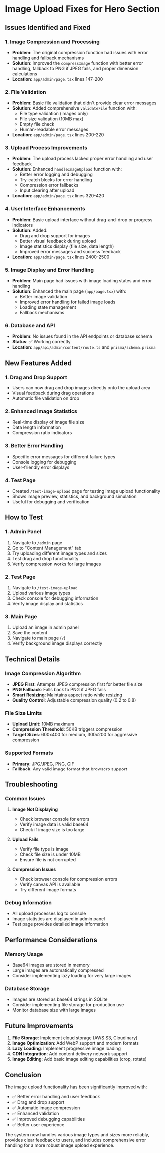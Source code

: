 # Image Upload Fixes for Hero Section

## Issues Identified and Fixed

### 1. **Image Compression and Processing**
- **Problem**: The original compression function had issues with error handling and fallback mechanisms
- **Solution**: Improved the `compressImage` function with better error handling, fallback to PNG if JPEG fails, and proper dimension calculations
- **Location**: `app/admin/page.tsx` lines 147-200

### 2. **File Validation**
- **Problem**: Basic file validation that didn't provide clear error messages
- **Solution**: Added comprehensive `validateFile` function with:
  - File type validation (images only)
  - File size validation (10MB max)
  - Empty file check
  - Human-readable error messages
- **Location**: `app/admin/page.tsx` lines 200-220

### 3. **Upload Process Improvements**
- **Problem**: The upload process lacked proper error handling and user feedback
- **Solution**: Enhanced `handleImageUpload` function with:
  - Better error logging and debugging
  - Try-catch blocks for error handling
  - Compression error fallbacks
  - Input clearing after upload
- **Location**: `app/admin/page.tsx` lines 320-420

### 4. **User Interface Enhancements**
- **Problem**: Basic upload interface without drag-and-drop or progress indicators
- **Solution**: Added:
  - Drag and drop support for images
  - Better visual feedback during upload
  - Image statistics display (file size, data length)
  - Improved error messages and success feedback
- **Location**: `app/admin/page.tsx` lines 2400-2500

### 5. **Image Display and Error Handling**
- **Problem**: Main page had issues with image loading states and error handling
- **Solution**: Enhanced the main page (`app/page.tsx`) with:
  - Better image validation
  - Improved error handling for failed image loads
  - Loading state management
  - Fallback mechanisms

### 6. **Database and API**
- **Problem**: No issues found in the API endpoints or database schema
- **Status**: ✅ Working correctly
- **Location**: `app/api/admin/content/route.ts` and `prisma/schema.prisma`

## New Features Added

### 1. **Drag and Drop Support**
- Users can now drag and drop images directly onto the upload area
- Visual feedback during drag operations
- Automatic file validation on drop

### 2. **Enhanced Image Statistics**
- Real-time display of image file size
- Data length information
- Compression ratio indicators

### 3. **Better Error Handling**
- Specific error messages for different failure types
- Console logging for debugging
- User-friendly error displays

### 4. **Test Page**
- Created `/test-image-upload` page for testing image upload functionality
- Shows image preview, statistics, and background simulation
- Useful for debugging and verification

## How to Test

### 1. **Admin Panel**
1. Navigate to `/admin` page
2. Go to "Content Management" tab
3. Try uploading different image types and sizes
4. Test drag and drop functionality
5. Verify compression works for large images

### 2. **Test Page**
1. Navigate to `/test-image-upload`
2. Upload various image types
3. Check console for debugging information
4. Verify image display and statistics

### 3. **Main Page**
1. Upload an image in admin panel
2. Save the content
3. Navigate to main page (`/`)
4. Verify background image displays correctly

## Technical Details

### Image Compression Algorithm
- **JPEG First**: Attempts JPEG compression first for better file size
- **PNG Fallback**: Falls back to PNG if JPEG fails
- **Smart Resizing**: Maintains aspect ratio while resizing
- **Quality Control**: Adjustable compression quality (0.2 to 0.8)

### File Size Limits
- **Upload Limit**: 10MB maximum
- **Compression Threshold**: 50KB triggers compression
- **Target Sizes**: 600x400 for medium, 300x200 for aggressive compression

### Supported Formats
- **Primary**: JPG/JPEG, PNG, GIF
- **Fallback**: Any valid image format that browsers support

## Troubleshooting

### Common Issues

1. **Image Not Displaying**
   - Check browser console for errors
   - Verify image data is valid base64
   - Check if image size is too large

2. **Upload Fails**
   - Verify file type is image
   - Check file size is under 10MB
   - Ensure file is not corrupted

3. **Compression Issues**
   - Check browser console for compression errors
   - Verify canvas API is available
   - Try different image formats

### Debug Information
- All upload processes log to console
- Image statistics are displayed in admin panel
- Test page provides detailed image information

## Performance Considerations

### Memory Usage
- Base64 images are stored in memory
- Large images are automatically compressed
- Consider implementing lazy loading for very large images

### Database Storage
- Images are stored as base64 strings in SQLite
- Consider implementing file storage for production use
- Monitor database size with large images

## Future Improvements

1. **File Storage**: Implement cloud storage (AWS S3, Cloudinary)
2. **Image Optimization**: Add WebP support and modern formats
3. **Lazy Loading**: Implement progressive image loading
4. **CDN Integration**: Add content delivery network support
5. **Image Editing**: Add basic image editing capabilities (crop, rotate)

## Conclusion

The image upload functionality has been significantly improved with:
- ✅ Better error handling and user feedback
- ✅ Drag and drop support
- ✅ Automatic image compression
- ✅ Enhanced validation
- ✅ Improved debugging capabilities
- ✅ Better user experience

The system now handles various image types and sizes more reliably, provides clear feedback to users, and includes comprehensive error handling for a more robust image upload experience.
